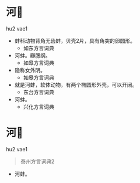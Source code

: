 # 河𧒘
hu2 vae1
+ 蚌科动物背角无齿蚌，贝壳2片，具有角突的卵圆形。
  * 如东方言词典
+ 河蚌。瓣腮纲。
  * 如皋方言词典
+ 隐称女外阴。
  * 如皋方言词典
+ 就是河蚌，软体动物，有两个椭圆形外壳，可以开闭。
  * 东台方言词典
+ 河蚌。
  * 兴化方言词典

# 河𧒘
hu2 vae1
> 泰州方言词典2
- 河蚌。
